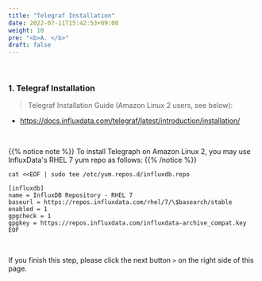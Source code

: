 ```yaml
---
title: "Telegraf Installation"
date: 2022-07-11T15:42:53+09:00
weight: 10
pre: "<b>A. </b>"
draft: false
---
```


&nbsp; 

### 1. Telegraf Installation
>Telegraf Installation Guide (Amazon Linux 2 users, see below):

* https://docs.influxdata.com/telegraf/latest/introduction/installation/

&nbsp; 

{{% notice note %}}
To install Telegraph on Amazon Linux 2, you may use InfluxData's RHEL 7 yum repo as follows:
{{% /notice %}}


```vim
cat <<EOF | sudo tee /etc/yum.repos.d/influxdb.repo

[influxdb]
name = InfluxDB Repository - RHEL 7
baseurl = https://repos.influxdata.com/rhel/7/\$basearch/stable
enabled = 1
gpgcheck = 1
gpgkey = https://repos.influxdata.com/influxdata-archive_compat.key
EOF
```


&nbsp; 
&nbsp; 
&nbsp; 

If you finish this step, please click the next button ```>``` on the right side of this page.



